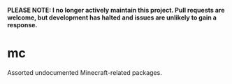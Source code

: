 **PLEASE NOTE: I no longer actively maintain this project. Pull requests are welcome, but development has halted and issues are unlikely to gain a response.**

# mc

Assorted undocumented Minecraft-related packages.
